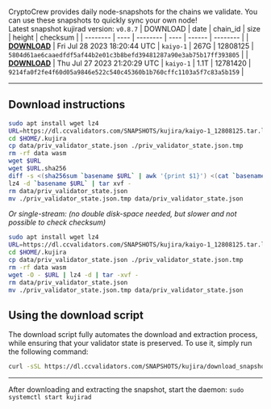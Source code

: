 CryptoCrew provides daily node-snapshots for the chains we validate. You can use these snapshots to quickly sync your own node!  
Latest snapshot kujirad version: `v0.8.7`
| DOWNLOAD | date | chain_id | size | height | checksum |
| -------- | ---- | -------- | ---- | ------ | -------- |
| **[DOWNLOAD](https://dl.ccvalidators.com/SNAPSHOTS/$CHAIN_NAME/kaiyo-1_12808125.tar.lz4)** | Fri Jul 28 2023 18:20:44 UTC | `kaiyo-1` | 267G | 12808125 | `5804d61ae6caaedfdf5af44b2e01c3b8befd39481287a90e3ab75b17ff393805` |
| **[DOWNLOAD](https://dl.ccvalidators.com/SNAPSHOTS/$CHAIN_NAME/kaiyo-1_12781420.tar.lz4)** | Thu Jul 27 2023 21:20:29 UTC | `kaiyo-1` | 1.1T | 12781420 | `9214fa0f2fe4f60d05a9846e522c540c45360b1b760cffc1103a5f7c83a5b159` |
 
---
## Download instructions
 
```sh
sudo apt install wget lz4
URL=https://dl.ccvalidators.com/SNAPSHOTS/kujira/kaiyo-1_12808125.tar.lz4
cd $HOME/.kujira
cp data/priv_validator_state.json ./priv_validator_state.json.tmp
rm -rf data wasm
wget $URL
wget $URL.sha256
diff -s <(sha256sum `basename $URL` | awk '{print $1}') <(cat `basename $URL`.sha256)
lz4 -d `basename $URL` | tar xvf -
rm data/priv_validator_state.json
mv ./priv_validator_state.json.tmp data/priv_validator_state.json
```
*Or single-stream: (no double disk-space needed, but slower and not possible to check checksum)*
```sh
sudo apt install wget lz4
URL=https://dl.ccvalidators.com/SNAPSHOTS/kujira/kaiyo-1_12808125.tar.lz4
cd $HOME/.kujira
cp data/priv_validator_state.json ./priv_validator_state.json.tmp
rm -rf data wasm
wget -O - $URL | lz4 -d | tar -xvf -
rm data/priv_validator_state.json
mv ./priv_validator_state.json.tmp data/priv_validator_state.json
```
## Using the download script
 
The download script fully automates the download and extraction process, while ensuring that your validator state is preserved. To use it, simply run the following command:
 
```sh
curl -sSL https://dl.ccvalidators.com/SNAPSHOTS/kujira/download_snapshot.sh | bash
```
---
After downloading and extracting the snapshot, start the daemon: `sudo systemctl start kujirad`
